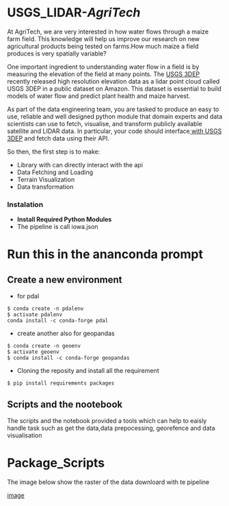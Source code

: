 # USGS_LIDAR-_AgriTech_

At AgriTech, we are very interested in how water flows through a maize farm field. This knowledge will help us improve our research 
on new agricultural products being tested on farms.How much maize a field produces is very spatially variable?

One important ingredient to understanding water flow in a field is by measuring the elevation of the field at many points. The 
[USGS 3DEP](https://www.usgs.gov/core-science-systems/ngp/3dep) recently released high resolution elevation data as a lidar point cloud called USGS
3DEP in a public dataset on Amazon. This dataset is essential to build models of water flow and predict plant health and maize harvest. 

As part of the data engineering team, you are tasked to produce an easy to use, reliable and well designed python module that domain experts and data scientists 
can use to fetch, visualise, and transform publicly available satellite and LIDAR data. In particular, your code should interface[ with USGS 3DEP](https://www.usgs.gov/core-science-systems/ngp/3dep) and fetch data using their API. 


So then, the first step is to make: 
- Library with can directly interact with the api 
- Data Fetching and Loading 
- Terrain Visualization 
- Data transformation 




### Instalation
- **Install Required Python Modules**
- The pipeline is call iowa.json


# Run this in the ananconda prompt
## Create a new environment
- for pdal 
``` 
$ conda create -n pdalenv
$ activate pdalenv
conda install -c conda-forge pdal
```
- create another also for geopandas 
``` 
$ conda create -n geoenv
$ activate geoenv
$ conda install -c conda-forge geopandas

```

- Cloning the reposity  and install all the requirement
``` 
$ pip install requirements packages
```


## Scripts and the nootebook
The scripts and the notebook  provided a tools which can help to eaisly handle task such as get the data,data prepocessing, georefence and data visualisation   



# Package_Scripts

The image below show the raster of the  data downloard with te pipeline

[image](https://github.com/Zchristian955/USGS_LIDAR_AgriTech/blob/20d006a6c6d6b88e38bc5e1d3111cfb932bdf889/image/pet/Figure_3.png)











